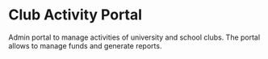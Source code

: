 # Club Activity Portal
Admin portal to manage activities of university and school clubs. The portal allows to manage funds and generate reports.
